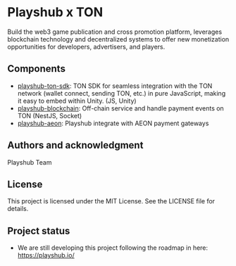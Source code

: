 # Playshub x TON

Build the web3 game publication and cross promotion platform, leverages blockchain technology and decentralized systems to offer new monetization opportunities for developers, advertisers, and players.

## Components

- [playshub-ton-sdk](./playshub-ton-sdk/README.md): TON SDK for seamless integration with the TON network (wallet connect, sending TON, etc.) in pure JavaScript, making it easy to embed within Unity. (JS, Unity)
- [playshub-blockchain](./playshub-blockchain/README.md): Off-chain service and handle payment events on TON (NestJS, Socket)
- [playshub-aeon](./intergarations/playshub-aeon/README.md): Playshub integrate with AEON payment gateways

## Authors and acknowledgment

Playshub Team

## License

This project is licensed under the MIT License. See the LICENSE file for details.

## Project status

- We are still developing this project following the roadmap in here: https://playshub.io/
